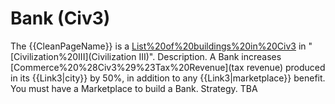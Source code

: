 # Bank (Civ3)

The {{CleanPageName}} is a [List%20of%20buildings%20in%20Civ3](building) in "[Civilization%20III](Civilization III)".
Description.
A Bank increases [Commerce%20%28Civ3%29%23Tax%20Revenue](tax revenue) produced in its {{Link3|city}} by 50%, in addition to any {{Link3|marketplace}} benefit. You must have a Marketplace to build a Bank.
Strategy.
TBA
